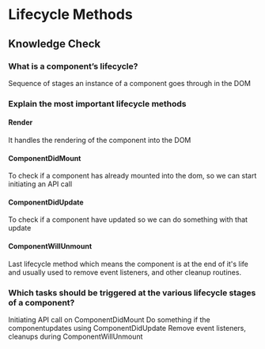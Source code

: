 # Lifecycle Methods

## Knowledge Check

### What is a component’s lifecycle?

Sequence of stages an instance of a component goes through in the DOM

### Explain the most important lifecycle methods

#### Render

It handles the rendering of the component into the DOM

#### ComponentDidMount

To check if a component has already mounted into the dom, so we can start initiating an API call

#### ComponentDidUpdate

To check if a component have updated so we can do something with that update

#### ComponentWillUnmount

Last lifecycle method which means the component is at the end of it's life and usually used to remove event listeners, and other cleanup routines.

### Which tasks should be triggered at the various lifecycle stages of a component?

Initiating API call on ComponentDidMount
Do something if the componentupdates using ComponentDidUpdate
Remove event listeners, cleanups during ComponentWillUnmount